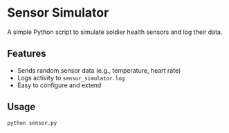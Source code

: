# Sensor Simulator

A simple Python script to simulate soldier health sensors and log their data.

## Features

- Sends random sensor data (e.g., temperature, heart rate)
- Logs activity to `sensor_simulator.log`
- Easy to configure and extend

## Usage

```bash
python sensor.py
```

